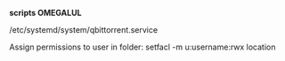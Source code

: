 **scripts OMEGALUL**

/etc/systemd/system/qbittorrent.service

Assign permissions to user in folder: setfacl -m u:username:rwx location
